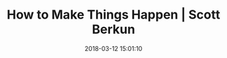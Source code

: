 ---
date: 2018-03-12 15:01:10
link:
  source: pocket
  source_url: https://getpocket.com
  text: How to Make Things Happen | Scott Berkun
  url: http://scottberkun.com/2012/how-to-make-things-happen/
slug: how-to-make-things-happen-scott-berkun
source: pocket
title: How to Make Things Happen | Scott Berkun
---